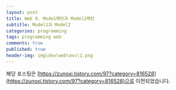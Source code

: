 ```yaml
---
layout: post
title: Web 9. Mode1패턴과 Model2패턴
subtitle: Model1과 Model2
categories: programming
tags: programming web
comments: true
published: true
header-img: img\dev\web\mvc\1.png
---
```


해당 포스팅은 [https://zunoxi.tistory.com/97?category=816528](https://zunoxi.tistory.com/97?category=816528)으로 이전되었습니다.
<!--
## 개요
> Mode1패턴과 Model2패턴에 대한 정리
  
- 목차
	- [`MVC Pattern`](#mvc-pattern)
	- [`MODEL1 Pattern`](#model1-pattern)
	- [`MODEL2 Pattern`](#model2-pattern)
  
## Model1 and Model2
---
바로 전 포스팅에서 서블릿과 JSP에 대해 알아봤다. 이 두 기술의 존재로 현재 개발트렌드가 Model1에서 Model2로 변경되었는데, 그 구조가 어떻게 바뀌었는지에 대해 알아본다.


<br>

**참고했던 블로그 포스트**

-   [https://gmlwjd9405.github.io/2018/11/04/servlet-vs-jsp.html](https://gmlwjd9405.github.io/2018/11/04/servlet-vs-jsp.html)
-   [https://coding-factory.tistory.com/69](https://coding-factory.tistory.com/69)

<br>

---
### **MVC Pattern**

MVC 패턴은 `Model, View, Controller`의 앞글자를 따서 붙인 소프트웨어 디자인 패턴이다. 차례로 각 기능으 살펴보자면 다음과 같다.

- **Model** : 백그라운드에서 동작하는 로직 처리
- **View** : 사용자가 보게 될 결과 화면을 출력
- **Controller** : 사용자의 입력처리와 흐름제어 담당

<br>

MVC패턴에는 `Model1방식과 Model2 방식`이 있으며 이는 JSP로 구성할 수 있는 웹 어플리케이션의 아키텍처에서 로직과 출력을 모두처리하는지(Model1), JSP에서는 출력만 처리하는지(Model2)에 따라 분류된다.

<br>

---
### **MODEL1 Pattern**

약 10년전, 2000년대까지만해도 가장 많이 쓰였던 방식이다. 아래의 그림처럼 JSP가 사용자의 요청을 받으면 Java Bean(DTOm DAO)을 호출하여 동적인 페이지를 구현하는 구조이다.

<br>

![그림1](/assets/img/dev\web\mvc\2.png)

<br>

> MODEL1 구현과정

- JSP로 작성된 프로그램은 내부적으로 WAS에서 Servlet 파일로 변환
- JSP태그를 분해하고 추출하여 다시 순수한 HTML 웹 페이지로 변환
- 클라이언트로 응답

<br>

> 특징

- 배우기쉽고 개발속도가 빠르다
- 프레젠테이션 로직(View)과 비지니스 로직(Controller)이 혼재한다.
- JSP코드가 복잡해져 유지보수가 어려워진다.

<br>

---
### **MODEL2 Pattern**

JSP와 Servlet을 모두 사용하여 프레젠테이션 로직(View)과 비지니스 로직(Controller)을 분리한다.

<br>

![그림1](/assets/img/dev\web\mvc\3.png)

<br>

> MODEL2 구성

- View : 보여지는 부분으로 HTML이 중심이되는 JSP사용
- Controller : 다른 자바 클래스에 데이터를 넘겨주는 부분으로 Java코드가 중심이 되는 Servlet을 사용
- Model은 Java Beans로, DTO와 DAO를 통해 Data Storage에 접근
  - 참고
    - DAO(Data Access Object) : DB를 사용해 데이터를 조회하거나 조작하는 기능을 전담하도록 만든 오브젝트
    - DTO(Data Transfer Object) : 계층간(컨트롤러, 뷰, 비지니스 계층 등) 데이터 교환을 위한 자바빈즈

<br>

> 특징

- 개발 확장이 비교적 용이하다.
- 각 계층이 모듈화 되어있어 유지보수가 편하다.

<br>


이번 포스티엥서는 웹 개발자로서 반드시 알아야할 `MVC패턴` 그리고 `Model1과 Model2`의 구성과 특징에 대해 알아봤다. 최근에는 MVC의 **View와 Model사이의 의존성**이 높아 `MVVM`(Model+View+View Model), `MVP` 등의 패턴이 MVC에서 파생되어 유행하고 있다. 

특히 해당 패턴들은 **React.js와 Vue.js의 유행**에 따라 더욱 핫해지는 패턴으로 분류된다. View Model의 설계가 슆지 않다는 단점이 있지만 추가적으로 함께 공부한다면 트렌드를 이해하는데 더욱 도움이 될 것으로 보인다. 관련 장단점은 링크(https://beomy.tistory.com/43)를 참고하면 좋을 것 같다.
